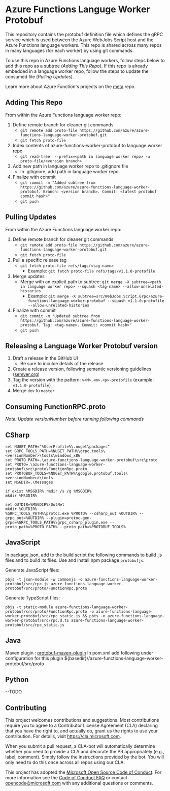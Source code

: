# Azure Functions Languge Worker Protobuf

This repository contains the protobuf definition file which defines the gRPC service which is used between the Azure WebJobs Script host and the Azure Functions language workers. This repo is shared across many repos in many languages (for each worker) by using git commands.

To use this repo in Azure Functions language workers, follow steps below to add this repo as a subtree (*Adding This Repo*). If this repo is already embedded in a language worker repo, follow the steps to update the consumed file (*Pulling Updates*).

Learn more about Azure Function's projects on the [meta](https://github.com/azure/azure-functions) repo.

## Adding This Repo

From within the Azure Functions language worker repo:
1.	Define remote branch for cleaner git commands
    -	`git remote add proto-file https://github.com/azure/azure-functions-language-worker-protobuf.git`
    -	`git fetch proto-file`
2.	Index contents of azure-functions-worker-protobuf to language worker repo
    -	`git read-tree  --prefix=<path in language worker repo> -u proto-file/<version branch>`
3.	Add new path in language worker repo to .gitignore file
    -   In .gitignore, add path in language worker repo
4.	Finalize with commit
    -	`git commit -m "Added subtree from https://github.com/azure/azure-functions-language-worker-protobuf. Branch: <version branch>. Commit: <latest protobuf commit hash>"`
    -	`git push`

## Pulling Updates

From within the Azure Functions language worker repo:
1.	Define remote branch for cleaner git commands
    -	`git remote add proto-file https://github.com/azure/azure-functions-language-worker-protobuf.git`
    -	`git fetch proto-file`
2.	Pull a specific release tag
    -   `git fetch proto-file refs/tags/<tag-name>`
        -   Example: `git fetch proto-file refs/tags/v1.1.0-protofile`
3.	Merge updates
    -   Merge with an explicit path to subtree: `git merge -X subtree=<path in language worker repo> --squash <tag-name> --allow-unrelated-histories`
        -   Example: `git merge -X subtree=src/WebJobs.Script.Grpc/azure-functions-language-worker-protobuf --squash v1.1.0-protofile --allow-unrelated-histories`
4.	Finalize with commit
    -	`git commit -m "Updated subtree from https://github.com/azure/azure-functions-language-worker-protobuf. Tag: <tag-name>. Commit: <commit hash>"`
    -	`git push`

## Releasing a Language Worker Protobuf version

1.	Draft a release in the GitHub UI
    -   Be sure to inculde details of the release
2.	Create a release version, following semantic versioning guidelines ([semver.org](https://semver.org/))
3.	Tag the version with the pattern: `v<M>.<m>.<p>-protofile` (example: `v1.1.0-protofile`)
3.	Merge `dev` to `master`

## Consuming FunctionRPC.proto
*Note: Update versionNumber before running following commands*

## CSharp
```
set NUGET_PATH="%UserProfile%\.nuget\packages"
set GRPC_TOOLS_PATH=%NUGET_PATH%\grpc.tools\<versionNumber>\tools\windows_x86
set PROTO_PATH=.\azure-functions-language-worker-protobuf\src\proto
set PROTO=.\azure-functions-language-worker-protobuf\src\proto\FunctionRpc.proto
set PROTOBUF_TOOLS=%NUGET_PATH%\google.protobuf.tools\<versionNumber>\tools
set MSGDIR=.\Messages

if exist %MSGDIR% rmdir /s /q %MSGDIR%
mkdir %MSGDIR%

set OUTDIR=%MSGDIR%\DotNet
mkdir %OUTDIR%
%GRPC_TOOLS_PATH%\protoc.exe %PROTO% --csharp_out %OUTDIR% --grpc_out=%OUTDIR% --plugin=protoc-gen-grpc=%GRPC_TOOLS_PATH%\grpc_csharp_plugin.exe --proto_path=%PROTO_PATH% --proto_path=%PROTOBUF_TOOLS% 
```
## JavaScript
In package.json, add to the build script the following commands to build .js files and to build .ts files. Use and install npm package `protobufjs`.

Generate JavaScript files:
```
pbjs -t json-module -w commonjs -o azure-functions-language-worker-protobuf/src/rpc.js azure-functions-language-worker-protobuf/src/proto/FunctionRpc.proto
```
Generate TypeScript files:
```
pbjs -t static-module azure-functions-language-worker-protobuf/src/proto/FunctionRpc.proto -o azure-functions-language-worker-protobuf/src/rpc_static.js && pbts -o azure-functions-language-worker-protobuf/src/rpc.d.ts azure-functions-language-worker-protobuf/src/rpc_static.js
```

## Java
Maven plugin : [protobuf-maven-plugin](https://www.xolstice.org/protobuf-maven-plugin/)
In pom.xml add following under configuration for this plugin
<protoSourceRoot>${basedir}/<path to this repo>/azure-functions-language-worker-protobuf/src/proto</protoSourceRoot>

## Python
--TODO

## Contributing

This project welcomes contributions and suggestions.  Most contributions require you to agree to a
Contributor License Agreement (CLA) declaring that you have the right to, and actually do, grant us
the rights to use your contribution. For details, visit https://cla.microsoft.com.

When you submit a pull request, a CLA-bot will automatically determine whether you need to provide
a CLA and decorate the PR appropriately (e.g., label, comment). Simply follow the instructions
provided by the bot. You will only need to do this once across all repos using our CLA.

This project has adopted the [Microsoft Open Source Code of Conduct](https://opensource.microsoft.com/codeofconduct/).
For more information see the [Code of Conduct FAQ](https://opensource.microsoft.com/codeofconduct/faq/) or
contact [opencode@microsoft.com](mailto:opencode@microsoft.com) with any additional questions or comments.